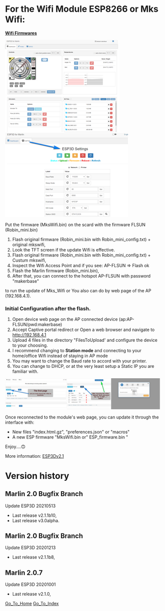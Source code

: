  # For the Wifi Module ESP8266 or Mks Wifi:

[**Wifi Firmwares**](https://github.com/Foxies-CSTL/Marlin_2.0.x/tree/Firmwares/ESP3D)

![UI ESP3D with Module Wifi MKS](./images/QQSPro_ESP3D.png)![UI ESP3D2](./images/ESP_UI2.png)

Put the firmware (MksWifi.bin) on the scard with the firmware FLSUN (Robin_mini.bin)
1. Flash original firmware (Robin_mini.bin with Robin_mini_config.txt) + original mkswifi,
2. Look the TFT screen if the update Wifi is effective. 
2. Flash original firmware (Robin_mini.bin with Robin_mini_config.txt) + Custum mkswifi, 
3. Inspect the Wifi Access Point and if you see: AP-FLSUN => Flash ok 
4. Flash the Marlin firmware (Robin_mini.bin), 
5. After that, you can connect to the hotspot AP-FLSUN with password "makerbase"

to run the update of Mks_Wifi or You also can do by web page of the AP (192.168.4.1).

 ### Initial Configuration after the flash.

1. Open device web page on the AP connected device (ap:AP-FLSUN/pwd:makerbase)
2. Accept Captive portal redirect or Open a web browser and navigate to http://192.168.4.1
3. Upload 4 files in the directory "FilesToUpload' and configure the device to your choosing.
4. I recommend changing to **Station mode** and connecting to your home/office Wifi instead of staying in AP mode
5. You may want to change the Baud rate to accord with your printer.
6. You can change to DHCP, or at the very least setup a Static IP you are familiar with.

![UI ESP3D](./images/ESP-UI.png)

Once reconnected to the module's web page, you can update it through the interface with:
 - New files "index.html.gz", "preferences.json" or "macros"
 - A new ESP firmware "MksWifi.bin or" ESP_firmware.bin "

Enjoy....🙃

More information: [ESP3Dv2.1](https://github.com/luc-github/ESP3D/wiki/Install-Instructions)


# Version history
## Marlin 2.0 Bugfix Branch
 Update ESP3D 20210513 
  - Last release v2.1.1b10,
  - Last release v3.0alpha.

## Marlin 2.0 Bugfix Branch
 Update ESP3D 20201213 
  - Last release v2.1.1b8,

## Marlin 2.0.7 
 Update ESP3D 20201001 
  - Last release v2.1.0,
  
[Go_To_Home](Home)                                   [Go_To_Index](_Sidebar)
